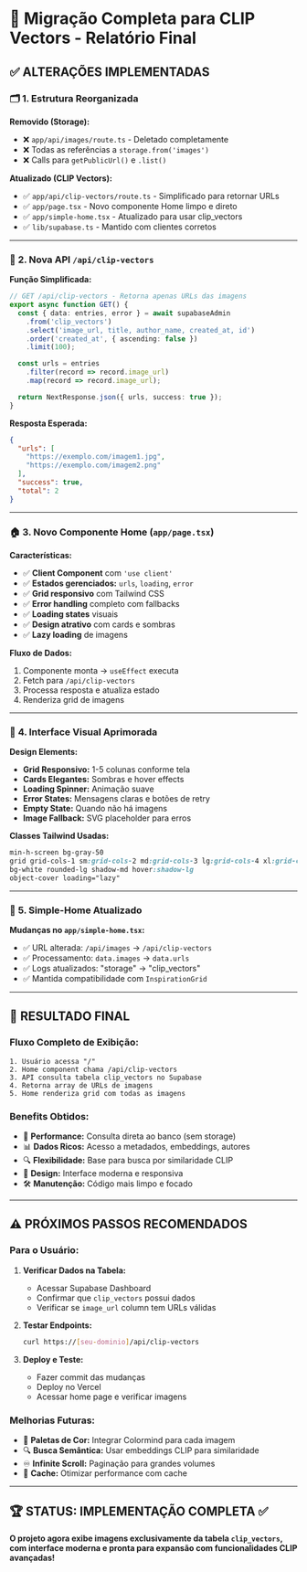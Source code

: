 # 🎯 Migração Completa para CLIP Vectors - Relatório Final

## ✅ **ALTERAÇÕES IMPLEMENTADAS**

### 🗂️ **1. Estrutura Reorganizada**

**Removido (Storage):**
- ❌ `app/api/images/route.ts` - Deletado completamente
- ❌ Todas as referências a `storage.from('images')`
- ❌ Calls para `getPublicUrl()` e `.list()`

**Atualizado (CLIP Vectors):**
- ✅ `app/api/clip-vectors/route.ts` - Simplificado para retornar URLs
- ✅ `app/page.tsx` - Novo componente Home limpo e direto
- ✅ `app/simple-home.tsx` - Atualizado para usar clip_vectors
- ✅ `lib/supabase.ts` - Mantido com clientes corretos

---

### 🔧 **2. Nova API `/api/clip-vectors`**

**Função Simplificada:**
```typescript
// GET /api/clip-vectors - Retorna apenas URLs das imagens
export async function GET() {
  const { data: entries, error } = await supabaseAdmin
    .from('clip_vectors')
    .select('image_url, title, author_name, created_at, id')
    .order('created_at', { ascending: false })
    .limit(100);

  const urls = entries
    .filter(record => record.image_url)
    .map(record => record.image_url);

  return NextResponse.json({ urls, success: true });
}
```

**Resposta Esperada:**
```json
{
  "urls": [
    "https://exemplo.com/imagem1.jpg",
    "https://exemplo.com/imagem2.png"
  ],
  "success": true,
  "total": 2
}
```

---

### 🏠 **3. Novo Componente Home (`app/page.tsx`)**

**Características:**
- ✅ **Client Component** com `'use client'`
- ✅ **Estados gerenciados:** `urls`, `loading`, `error`
- ✅ **Grid responsivo** com Tailwind CSS
- ✅ **Error handling** completo com fallbacks
- ✅ **Loading states** visuais
- ✅ **Design atrativo** com cards e sombras
- ✅ **Lazy loading** de imagens

**Fluxo de Dados:**
1. Componente monta → `useEffect` executa
2. Fetch para `/api/clip-vectors`
3. Processa resposta e atualiza estado
4. Renderiza grid de imagens

---

### 📱 **4. Interface Visual Aprimorada**

**Design Elements:**
- **Grid Responsivo:** 1-5 colunas conforme tela
- **Cards Elegantes:** Sombras e hover effects
- **Loading Spinner:** Animação suave
- **Error States:** Mensagens claras e botões de retry
- **Empty State:** Quando não há imagens
- **Image Fallback:** SVG placeholder para erros

**Classes Tailwind Usadas:**
```css
min-h-screen bg-gray-50
grid grid-cols-1 sm:grid-cols-2 md:grid-cols-3 lg:grid-cols-4 xl:grid-cols-5
bg-white rounded-lg shadow-md hover:shadow-lg
object-cover loading="lazy"
```

---

### 🔄 **5. Simple-Home Atualizado**

**Mudanças no `app/simple-home.tsx`:**
- ✅ URL alterada: `/api/images` → `/api/clip-vectors`
- ✅ Processamento: `data.images` → `data.urls`
- ✅ Logs atualizados: "storage" → "clip_vectors"
- ✅ Mantida compatibilidade com `InspirationGrid`

---

## 🎯 **RESULTADO FINAL**

### **Fluxo Completo de Exibição:**
```
1. Usuário acessa "/" 
2. Home component chama /api/clip-vectors
3. API consulta tabela clip_vectors no Supabase
4. Retorna array de URLs de imagens
5. Home renderiza grid com todas as imagens
```

### **Benefits Obtidos:**
- 🚀 **Performance:** Consulta direta ao banco (sem storage)
- 📊 **Dados Ricos:** Acesso a metadados, embeddings, autores
- 🔍 **Flexibilidade:** Base para busca por similaridade CLIP
- 🎨 **Design:** Interface moderna e responsiva
- 🛠️ **Manutenção:** Código mais limpo e focado

---

## ⚠️ **PRÓXIMOS PASSOS RECOMENDADOS**

### **Para o Usuário:**

1. **Verificar Dados na Tabela:**
   - Acessar Supabase Dashboard
   - Confirmar que `clip_vectors` possui dados
   - Verificar se `image_url` column tem URLs válidas

2. **Testar Endpoints:**
   ```bash
   curl https://[seu-dominio]/api/clip-vectors
   ```

3. **Deploy e Teste:**
   - Fazer commit das mudanças
   - Deploy no Vercel
   - Acessar home page e verificar imagens

### **Melhorias Futuras:**
- 🎨 **Paletas de Cor:** Integrar Colormind para cada imagem
- 🔍 **Busca Semântica:** Usar embeddings CLIP para similaridade
- ♾️ **Infinite Scroll:** Paginação para grandes volumes
- 💾 **Cache:** Otimizar performance com cache

---

## 🏆 **STATUS: IMPLEMENTAÇÃO COMPLETA** ✅

**O projeto agora exibe imagens exclusivamente da tabela `clip_vectors`, com interface moderna e pronta para expansão com funcionalidades CLIP avançadas!**